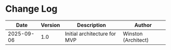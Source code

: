 # Change Log

| Date       | Version | Description                  | Author              |
| ---------- | ------- | ---------------------------- | ------------------- |
| 2025-09-06 | 1.0     | Initial architecture for MVP | Winston (Architect) |
